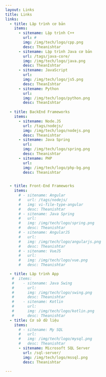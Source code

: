 ```yaml
---
layout: Links
title: Links
links:
  - title: Lập trình cơ bản
    items:
      - sitename: Lập trình C++
        url: #
        img: /img/tech/logo/cpp.png
        desc: Theanishtar
      - sitename: Lập trình Java cơ bản
        url: /tags/java-core/
        img: /img/tech/logo/java.png
        desc: TheanIshtar
      - sitename: JavaScript
        url: 
        img: /img/tech/logo/js5.png
        desc: TheanIshtar
      - sitename: Python
        url: 
        img: /img/tech/logo/python.png
        desc: TheanIshtar
      
  - title: BackEnd Frameworks
    items:
      - sitename: Node.JS
        url: /tags/nodejs/
        img: /img/tech/logo/nodejs.png
        desc: Theanishtar
      - sitename: Java Spring
        url: 
        img: /img/tech/logo/spring.png
        desc: Theanishtar
      - sitename: PHP
        url: 
        img: /img/tech/logo/php-bg.png
        desc: Theanishtar
      

  - title: Front-End Frameworks
    items:
      # - sitename: Angular
      #   url: /tags/nodejs/
      #   img: vi-file-type-angular
      #   desc: Theanishtar
      # - sitename: Java Spring
      #   url: 
      #   img: /img/tech/logo/spring.png
      #   desc: Theanishtar
      # - sitename: AngularJS
      #   url: 
      #   img: /img/tech/logo/angularjs.png
      #   desc: Theanishtar
      # - sitename: VueJS
      #   url: 
      #   img: /img/tech/logo/vue.png
      #   desc: Theanishtar

  - title: Lập trình App
   #  items:
   #    - sitename: Java Swing
   #      url: 
   #      img: /img/tech/logo/swing.png
   #      desc: Theanishtar
   #    - sitename: Kotlin
   #      url: 
   #      img: /img/tech/logo/kotlin.png
   #      desc: Theanishtar
  - title: Cơ sở dữ liệu
    items:
      # - sitename: My SQL
      #   url: 
      #   img: /img/tech/logo/mysql.png
      #   desc: Theanishtar
      - sitename: Microsoft SQL Server
        url: /sql-server/
        img: /img/tech/logo/mssql.png
        desc: Theanishtar
   
---
```

